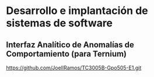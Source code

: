 # Desarrollo e implantación de sistemas de software
## Interfaz Analítico de Anomalías de Comportamiento (para Ternium)
https://github.com/JoelIRamos/TC3005B-Gpo505-E1.git